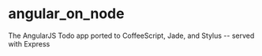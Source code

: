 angular_on_node
===============

The AngularJS Todo app ported to CoffeeScript, Jade, and Stylus -- served with Express